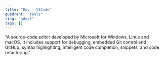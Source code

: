 ```yaml
---
title: "Dev - VSCode"
quadrant: "tools"
ring: "adopt"
tags: []
---
```


"A source-code editor developed by Microsoft for Windows, Linux and macOS. It includes support for debugging, embedded Git control and GitHub, syntax highlighting, intelligent code completion, snippets, and code refactoring."
